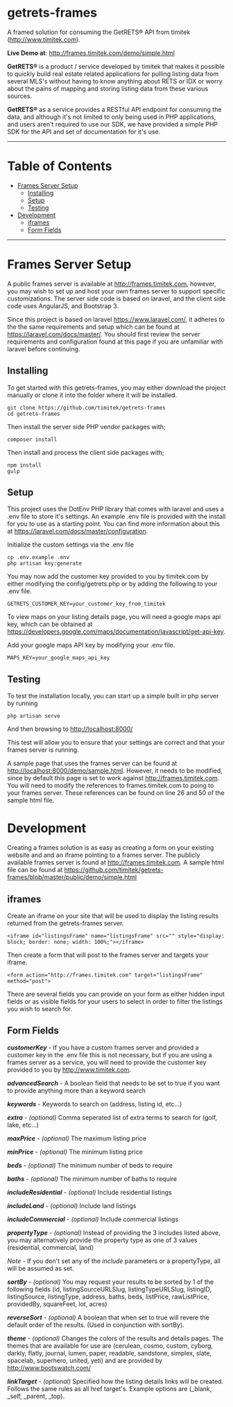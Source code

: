 ﻿# getrets-frames
A framed solution for consuming the GetRETS&reg; API from timitek (<http://www.timitek.com>).

**Live Demo at**: <http://frames.timitek.com/demo/simple.html>

**GetRETS&reg;** is a product / service developed by timitek that makes it possible to quickly build real estate related applications for pulling listing data from several MLS's without having to know anything about RETS or IDX or worry about the pains of mapping and storing listing data from these various sources. 

**GetRETS&reg;** as a service provides a RESTful API endpoint for consuming the data, and although it's not limited to only being used in PHP applications, and users aren't required to use our SDK, we have provided a simple PHP SDK for the API and set of documentation for it's use.

***

# Table of Contents
* [Frames Server Setup](#frames-server-setup)
  * [Installing](#installing)
  * [Setup](#setup)
  * [Testing](#testing)
* [Development](#development)
  * [iframes](#iframes)
  * [Form Fields](#form-fields)

***

# Frames Server Setup

A public frames server is available at <http://frames.timitek.com>, however, you may wish to set up and host your own frames server to support specific customizations.  The server side code is based on laravel, and the client side code uses AngularJS, and Bootstrap 3.

Since this project is based on laravel <https://www.laravel.com/>, it adheres to the the same requirements and setup which can be found at <https://laravel.com/docs/master/>.  You should first review the server requirements and configuration found at this page if you are unfamiliar with laravel before continuing.

## Installing

To get started with this getrets-frames, you may either download the project manually or clone it into the folder where it will be installed.

```
git clone https://github.com/timitek/getrets-frames
cd getrets-frames
```

Then install the server side PHP vendor packages with;

```
composer install
```

Then install and process the client side packages with;

```
npm install
gulp
```

## Setup

This project uses the DotEnv PHP library that comes with laravel and uses a .env file to store it's settings.  An example .env file is provided with the install for you to use as a starting point.  You can find more information about this at <https://laravel.com/docs/master/configuration>.

Initialize the custom settings via the .env file

```
cp .env.example .env
php artisan key:generate
```

You may now add the customer key provided to you by timitek.com by either modifying the config/getrets.php or by adding the following to your .env file.

```
GETRETS_CUSTOMER_KEY=your_customer_key_from_timitek
```

To view maps on your listing details page, you will need a google maps api key, which can be obtained at <https://developers.google.com/maps/documentation/javascript/get-api-key>.

Add your google maps API key by modifying your .env file.

```
MAPS_KEY=your_google_maps_api_key
```

## Testing

To test the installation locally, you can start up a simple built in php server by running

```
php artisan serve
```

And then browsing to <http://localhost:8000/>

This test will allow you to ensure that your settings are correct and that your frames server is running.

A sample page that uses the frames server can be found at <http://localhost:8000/demo/sample.html>.  However, it needs to be modified, since by default this page is set to work against <http://frames.timitek.com>.  You will need to modify the references to frames.timitek.com to poing to your frames server.  These references can be found on line 26 and 50 of the sample html file.


# Development

Creating a frames solution is as easy as creating a form on your existing website and and an iframe pointing to a frames server. The publicly available frames server is found at <http://frames.timitek.com>.  A sample html file can be found at <https://github.com/timitek/getrets-frames/blob/master/public/demo/simple.html>

## iframes

Create an iframe on your site that will be used to display the listing results returned from the getrets-frames server.

```
<iframe id="listingsFrame" name="listingsFrame" src="" style="display: block; border: none; width: 100%;"></iframe>
```

Then create a form that will post to the frames server and targets your iframe.

```
<form action="http://frames.timitek.com" target="listingsFrame" method="post">
```

There are several fields you can provide on your form as either hidden input fields or as visible fields for your users to select in order to filter the listings you wish to search for.

## Form Fields

***customerKey*** - If you have a custom frames server and provided a customer key in the .env file this is not necessary, but if you are using a frames server as a service, you will need to provide the customer key provided to you by <http://www.timitek.com>.

***advancedSearch*** - A boolean field that needs to be set to true if you want to provide anything more than a keyword search

***keywords*** - Keywords to search on (address, listing id, etc...)

***extra*** - *(optional)* Comma seperated list of extra terms to search for (golf, lake, etc...)

***maxPrice*** - *(optional)* The maximum listing price

***minPrice*** - *(optional)* The minimum listing price

***beds*** - *(optional)* The minimum number of beds to require

***baths*** - *(optional)* The minimum number of baths to require

***includeResidential*** - *(optional)* Include residential listings

***includeLand*** - *(optional)* Include land listings

***includeCommercial*** - *(optional)* Include commercial listings

***propertyType*** - *(optional)* Instead of providing the 3 includes listed above, you may alternatively provide the property type as one of 3 values (residential, commercial, land)

*Note* - If you don't set any of the *include* parameters or a propertyType, all will be assumed as set.

***sortBy*** - *(optional)* You may request your results to be sorted by 1 of the following fields (id, listingSourceURLSlug, listingTypeURLSlug, listingID, listingSource, listingType, address, baths, beds, listPrice, rawListPrice, providedBy, squareFeet, lot, acres)

***reverseSort*** - *(optional)* A boolean that when set to true will revere the default order of the results. (Used in conjunction with sortBy).

***theme*** - *(optional)* Changes the colors of the results and details pages.  The themes that are available for use are (cerulean, cosmo, custom, cyborg, darkly, flatly, journal, lumen, paper, readable, sandstone, simplex, slate, spacelab, superhero, united, yeti) and are provided by <http://www.bootswatch.com/>

***linkTarget*** - *(optional)* Specified how the listing details links will be created.  Follows the same rules as all href target's.  Example options are (_blank, _self, _parent, _top).
